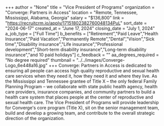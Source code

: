 +++
author = "None"
title = "Vice President of Programs"
organization = "Converge: Partners in Access"
location = "Remote, Tennessee, Mississippi, Alabama, Georgia"
salary = "$136,800"
link = "https://recruitcrm.io/apply/17151802382760048134PuL"
sort_date = "2024-06-17"
created_at = "June 17, 2024"
closing_date = "July 1, 2024"
a_job_type = ["Full Time"]
b_benefits = ["Retirement","Paid Leave","Health Insurance","Paid Vacation","Permanently Remote","Dental","Vision","Sick time","Disability insurance","Life insurance","Professional development","Short-term disability insurance","Long-term disability insurance","and 10 paid holidays"]
c_feedback = ""
aa_degrees_required = "No degree required"
thumbnail = "../../images/Converge-Logo_6e448a16.jpg"
+++
Converge: Partners in Access is dedicated to ensuring all people can access high quality reproductive and sexual health care services when they need it, how they need it and where they live. As the Mississippi and Tennessee grantee of Title X – the only federal Family Planning Program – we collaborate with state public health agency, health care providers, insurance companies, and community partners to build a health care system that places people at the center of reproductive and sexual health care. The Vice President of Programs will provide leadership for Converge's core program (Title X), sit on the senior management team, build and develop a growing team, and contribute to the overall strategic direction of the organization.